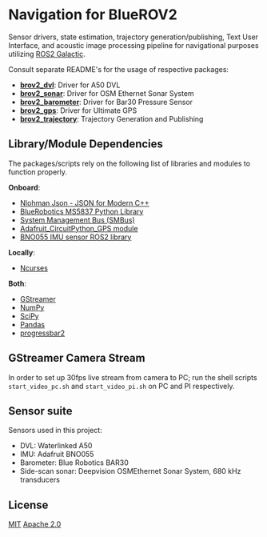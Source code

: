 # Navigation for BlueROV2
Sensor drivers, state estimation, trajectory generation/publishing, Text User Interface, and acoustic image processing pipeline for navigational purposes utilizing [ROS2 Galactic](https://docs.ros.org/en/ros2_documentation/galactic/index.html).

Consult separate README's for the usage of respective packages:
* [**brov2_dvl**](src/brov2_dvl/): Driver for A50 DVL
* [**brov2_sonar**](src/brov2_sonar/): Driver for OSM Ethernet Sonar System
* [**brov2_barometer**](src/brov2_barometer/): Driver for Bar30 Pressure Sensor
* [**brov2_gps**](src/brov2_gps/): Driver for Ultimate GPS
* [**brov2_trajectory**](src/brov2_trajectory/): Trajectory Generation and Publishing 

## Library/Module Dependencies
The packages/scripts rely on the following list of libraries and modules to function properly. 

**Onboard**:

* [Nlohman Json - JSON for Modern C++ ](https://github.com/nlohmann/json)
* [BlueRobotics MS5837 Python Library](https://github.com/bluerobotics/ms5837-python)
* [System Management Bus (SMBus)](http://smbus.org/)
* [Adafruit_CircuitPython_GPS module](https://github.com/adafruit/Adafruit_CircuitPython_GPS)
* [BNO055 IMU sensor ROS2 library](https://github.com/flynneva/bno055)

**Locally**:

* [Ncurses](https://tldp.org/HOWTO/NCURSES-Programming-HOWTO/)

**Both**:

* [GStreamer](https://gstreamer.freedesktop.org/documentation/installing/on-linux.html?gi-language=c)
* [NumPy](https://numpy.org/)
* [SciPy](https://scipy.org/)
* [Pandas](https://pandas.pydata.org/)
* [progressbar2](https://progressbar-2.readthedocs.io/en/latest/)

## GStreamer Camera Stream
In order to set up 30fps live stream from camera to PC; run the shell scripts `start_video_pc.sh` and `start_video_pi.sh` on PC and PI respectively.

## Sensor suite
Sensors used in this project:

* DVL: Waterlinked A50
* IMU: Adafruit BNO055
* Barometer: Blue Robotics BAR30
* Side-scan sonar: Deepvision OSMEthernet Sonar System, 680 kHz transducers


## License
[MIT](https://choosealicense.com/licenses/mit/)
[Apache 2.0](https://choosealicense.com/licenses/apache-2.0/)


